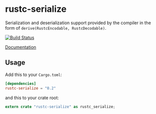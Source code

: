 # rustc-serialize

Serialization and deserialization support provided by the compiler in the form
of `derive(RustcEncodable, RustcDecodable)`.

[![Build Status](https://travis-ci.org/rust-lang/rustc-serialize.svg?branch=master)](https://travis-ci.org/rust-lang/rustc-serialize)

[Documentation](http://doc.rust-lang.org/rustc-serialize)

## Usage

Add this to your `Cargo.toml`:

```toml
[dependencies]
rustc-serialize = "0.2"
```

and this to your crate root:

```rust
extern crate "rustc-serialize" as rustc_serialize;
```

